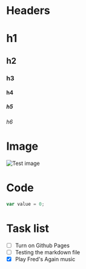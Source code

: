# Headers

# h1
## h2
### h3
#### h4
##### h5
###### h6

# Image
![Test image](https://encrypted-tbn0.gstatic.com/images?q=tbn:ANd9GcT7KcvK1m2Z7rdAAPO3ewomr6W1Lw6n2FMERQ&s)

# Code
```javascript
var value = 0;
```

# Task list
- [ ] Turn on Github Pages
- [ ] Testing the markdown file
- [x] Play Fred's Again music
